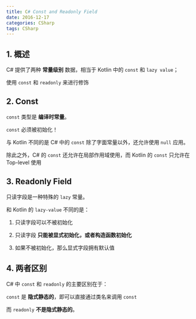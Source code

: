 ```yaml
---
title: C# Const and Readonly Field
date: 2016-12-17
categories: CSharp
tags: CSharp
---
```


## 1. 概述

C# 提供了两种 **常量级别** 数据，相当于 Kotlin 中的 `const` 和 `lazy value`；

使用 `const` 和 `readonly` 来进行修饰


<!-- more -->

## 2. Const

`const` 类型是 **编译时常量**。

`const` 必须被初始化！

与 Kotlin 不同的是 C# 中的 `const` 除了字面常量以外，还允许使用 `null` 应用。

除此之外，C# 的 `const` 还允许在局部作用域使用，而 Kotlin 的 `const` 只允许在 Top-level 使用

## 3. Readonly Field

只读字段是一种特殊的 `lazy` 常量。

和 Kotlin 的 `lazy-value` 不同的是：

1. 只读字段可以不被初始化


2. 只读字段 **只能被显式初始化，或者构造函数初始化**


3. 如果不被初始化，那么显式字段拥有默认值




## 4. 两者区别

C# 中 `const` 和 `readonly` 的主要区别在于：

`const` 是 **隐式静态的**，即可以直接通过类名来调用 `const`

而 `readonly` **不是隐式静态的**。
